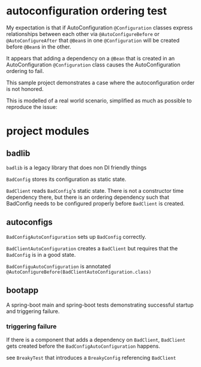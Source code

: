 # autoconfiguration ordering test

My expectation is that if AutoConfiguration `@Configuration` classes express relationships between each
other via `@AutoConfigureBefore` or `@AutoConfigureAfter` that `@Bean`s in one `@Configuration` will be created
before `@Bean`s in the other.

It appears that adding a dependency on a `@Bean` that is created in an AutoConfiguration `@Configuration` class causes
the AutoConfiguration ordering to fail.

This sample project demonstrates a case where the autoconfiguration order is not honored.

This is modelled of a real world scenario, simplified as much as possible to reproduce the issue:

# project modules

## badlib
`badlib` is a legacy library that does non DI friendly things

`BadConfig` stores its configuration as static state.

`BadClient` reads `BadConfig`'s static state. There is not a constructor time dependency there, but there is an ordering
dependency such that BadConfig needs to be configured properly before `BadClient` is created.

## autoconfigs

`BadConfigAutoConfiguration` sets up `BadConfig` correctly.

`BadClientAutoConfiguration` creates a `BadClient` but requires that the `BadConfig` is in a good state.

`BadConfiguAutoConfiguration` is annotated `@AutoConfigureBefore(BadClientAutoConfiguration.class)`

## bootapp

A spring-boot main and spring-boot tests demonstrating successful startup and triggering failure.

### triggering failure

If there is a component that adds a dependency on `BadClient`, `BadClient` gets created before the
`BadConfigAutoConfiguration` happens.

see `BreakyTest` that introduces a `BreakyConfig` referencing `BadClient`


